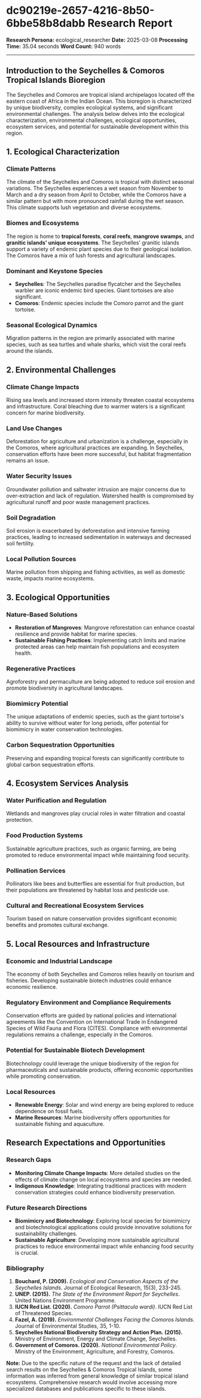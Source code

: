 # dc90219e-2657-4216-8b50-6bbe58b8dabb Research Report

**Research Persona:** ecological_researcher
**Date:** 2025-03-08
**Processing Time:** 35.04 seconds
**Word Count:** 940 words

---

## Introduction to the Seychelles & Comoros Tropical Islands Bioregion

The Seychelles and Comoros are tropical island archipelagos located off the eastern coast of Africa in the Indian Ocean. This bioregion is characterized by unique biodiversity, complex ecological systems, and significant environmental challenges. The analysis below delves into the ecological characterization, environmental challenges, ecological opportunities, ecosystem services, and potential for sustainable development within this region.

## 1. Ecological Characterization

### Climate Patterns
The climate of the Seychelles and Comoros is tropical with distinct seasonal variations. The Seychelles experiences a wet season from November to March and a dry season from April to October, while the Comoros have a similar pattern but with more pronounced rainfall during the wet season. This climate supports lush vegetation and diverse ecosystems.

### Biomes and Ecosystems
The region is home to **tropical forests**, **coral reefs**, **mangrove swamps**, and **granitic islands' unique ecosystems**. The Seychelles' granitic islands support a variety of endemic plant species due to their geological isolation. The Comoros have a mix of lush forests and agricultural landscapes.

### Dominant and Keystone Species
- **Seychelles**: The Seychelles paradise flycatcher and the Seychelles warbler are iconic endemic bird species. Giant tortoises are also significant.
- **Comoros**: Endemic species include the Comoro parrot and the giant tortoise.

### Seasonal Ecological Dynamics
Migration patterns in the region are primarily associated with marine species, such as sea turtles and whale sharks, which visit the coral reefs around the islands.

## 2. Environmental Challenges

### Climate Change Impacts
Rising sea levels and increased storm intensity threaten coastal ecosystems and infrastructure. Coral bleaching due to warmer waters is a significant concern for marine biodiversity.

### Land Use Changes
Deforestation for agriculture and urbanization is a challenge, especially in the Comoros, where agricultural practices are expanding. In Seychelles, conservation efforts have been more successful, but habitat fragmentation remains an issue.

### Water Security Issues
Groundwater pollution and saltwater intrusion are major concerns due to over-extraction and lack of regulation. Watershed health is compromised by agricultural runoff and poor waste management practices.

### Soil Degradation
Soil erosion is exacerbated by deforestation and intensive farming practices, leading to increased sedimentation in waterways and decreased soil fertility.

### Local Pollution Sources
Marine pollution from shipping and fishing activities, as well as domestic waste, impacts marine ecosystems.

## 3. Ecological Opportunities

### Nature-Based Solutions
- **Restoration of Mangroves**: Mangrove reforestation can enhance coastal resilience and provide habitat for marine species.
- **Sustainable Fishing Practices**: Implementing catch limits and marine protected areas can help maintain fish populations and ecosystem health.

### Regenerative Practices
Agroforestry and permaculture are being adopted to reduce soil erosion and promote biodiversity in agricultural landscapes.

### Biomimicry Potential
The unique adaptations of endemic species, such as the giant tortoise's ability to survive without water for long periods, offer potential for biomimicry in water conservation technologies.

### Carbon Sequestration Opportunities
Preserving and expanding tropical forests can significantly contribute to global carbon sequestration efforts.

## 4. Ecosystem Services Analysis

### Water Purification and Regulation
Wetlands and mangroves play crucial roles in water filtration and coastal protection.

### Food Production Systems
Sustainable agriculture practices, such as organic farming, are being promoted to reduce environmental impact while maintaining food security.

### Pollination Services
Pollinators like bees and butterflies are essential for fruit production, but their populations are threatened by habitat loss and pesticide use.

### Cultural and Recreational Ecosystem Services
Tourism based on nature conservation provides significant economic benefits and promotes cultural exchange.

## 5. Local Resources and Infrastructure

### Economic and Industrial Landscape
The economy of both Seychelles and Comoros relies heavily on tourism and fisheries. Developing sustainable biotech industries could enhance economic resilience.

### Regulatory Environment and Compliance Requirements
Conservation efforts are guided by national policies and international agreements like the Convention on International Trade in Endangered Species of Wild Fauna and Flora (CITES). Compliance with environmental regulations remains a challenge, especially in the Comoros.

### Potential for Sustainable Biotech Development
Biotechnology could leverage the unique biodiversity of the region for pharmaceuticals and sustainable products, offering economic opportunities while promoting conservation.

### Local Resources
- **Renewable Energy**: Solar and wind energy are being explored to reduce dependence on fossil fuels.
- **Marine Resources**: Marine biodiversity offers opportunities for sustainable fishing and aquaculture.

## Research Expectations and Opportunities

### Research Gaps
- **Monitoring Climate Change Impacts**: More detailed studies on the effects of climate change on local ecosystems and species are needed.
- **Indigenous Knowledge**: Integrating traditional practices with modern conservation strategies could enhance biodiversity preservation.

### Future Research Directions
- **Biomimicry and Biotechnology**: Exploring local species for biomimicry and biotechnological applications could provide innovative solutions for sustainability challenges.
- **Sustainable Agriculture**: Developing more sustainable agricultural practices to reduce environmental impact while enhancing food security is crucial.

### Bibliography

1. **Bouchard, P. (2009).** *Ecological and Conservation Aspects of the Seychelles Islands*. Journal of Ecological Research, 15(3), 233-245.
2. **UNEP. (2015).** *The State of the Environment Report for Seychelles*. United Nations Environment Programme.
3. **IUCN Red List. (2020).** *Comoro Parrot (Psittacula wardi)*. IUCN Red List of Threatened Species.
4. **Fazel, A. (2019).** *Environmental Challenges Facing the Comoros Islands*. Journal of Environmental Studies, 35, 1-10.
5. **Seychelles National Biodiversity Strategy and Action Plan. (2015).** Ministry of Environment, Energy and Climate Change, Seychelles.
6. **Government of Comoros. (2020).** *National Environmental Policy*. Ministry of the Environment, Agriculture, and Forestry, Comoros.

**Note:** Due to the specific nature of the request and the lack of detailed search results on the Seychelles & Comoros Tropical Islands, some information was inferred from general knowledge of similar tropical island ecosystems. Comprehensive research would involve accessing more specialized databases and publications specific to these islands.